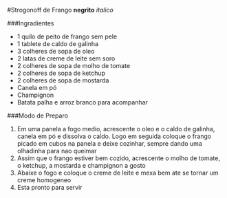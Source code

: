 #Strogonoff de Frango
**negrito**
_italico_

###Ingradientes
 - 1 quilo de peito de frango sem pele
 - 1 tablete de caldo de galinha
 - 3 colheres de sopa de oleo
 - 2 latas de creme de leite sem soro
 - 2 colheres de sopa de molho de tomate
 - 2 colheres de sopa de ketchup
 - 2 colheres de sopa de mostarda
 - Canela em pó
 - Champignon
 - Batata palha e arroz branco para acompanhar

###Modo de Preparo

1. Em uma panela a fogo medio, acrescente o oleo e o caldo de galinha, canela em pó e dissolva o caldo. Logo em 
seguida coloque o frango picado em cubos na panela e deixe cozinhar, sempre dando uma olhadinha 
para nao queimar
2. Assim que o frango estiver bem cozido, acrescente o molho de tomate, o ketchup, a mostarda e 
champignon a gosto
3. Abaixe o fogo e coloque o creme de leite e mexa bem ate se tornar um creme homogeneo
4. Esta pronto para servir

